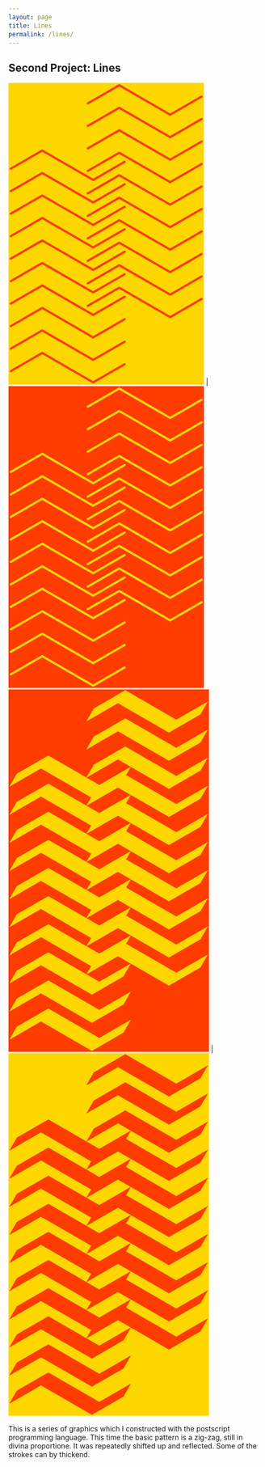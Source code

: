 ```yaml
---
layout: page
title: Lines
permalink: /lines/
---
```


<h2>Second Project: Lines</h2>

![Folding](/assets/img/lines7-1.jpg) | ![Folding](/assets/img/lines7-2.jpg)
![Folding](/assets/img/lines_a.jpg)  | ![Folding](/assets/img/lines_b.jpg) 

This is a series of graphics which I constructed with the postscript programming language.
This time the basic pattern is a zig-zag, still in divina proportione.
It was repeatedly shifted up and reflected. Some of the strokes can by thickend.
